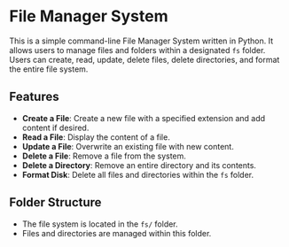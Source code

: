 # File Manager System

This is a simple command-line File Manager System written in Python. It allows users to manage files and folders within a designated `fs` folder. Users can create, read, update, delete files, delete directories, and format the entire file system.

## Features

- **Create a File**: Create a new file with a specified extension and add content if desired.
- **Read a File**: Display the content of a file.
- **Update a File**: Overwrite an existing file with new content.
- **Delete a File**: Remove a file from the system.
- **Delete a Directory**: Remove an entire directory and its contents.
- **Format Disk**: Delete all files and directories within the `fs` folder.

## Folder Structure

- The file system is located in the `fs/` folder.
- Files and directories are managed within this folder.

